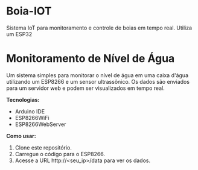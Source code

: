 # Boia-IOT
Sistema IoT para monitoramento e controle de boias em tempo real. Utiliza um ESP32

# Monitoramento de Nível de Água

Um sistema simples para monitorar o nível de água em uma caixa d'água utilizando um ESP8266 e um sensor ultrassônico. Os dados são enviados para um servidor web e podem ser visualizados em tempo real.

**Tecnologias:**
* Arduino IDE
* ESP8266WiFi
* ESP8266WebServer

**Como usar:**
1. Clone este repositório.
2. Carregue o código para o ESP8266.
3. Acesse a URL http://<seu_ip>/data para ver os dados.
